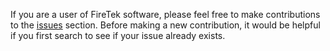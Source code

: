 If you are a user of FireTek software, please feel free to make contributions to the [issues](https://github.com/firetek/sizeup-issues/issues) section.  Before making a new contribution, it would be helpful if you first search to see if your issue already exists.
